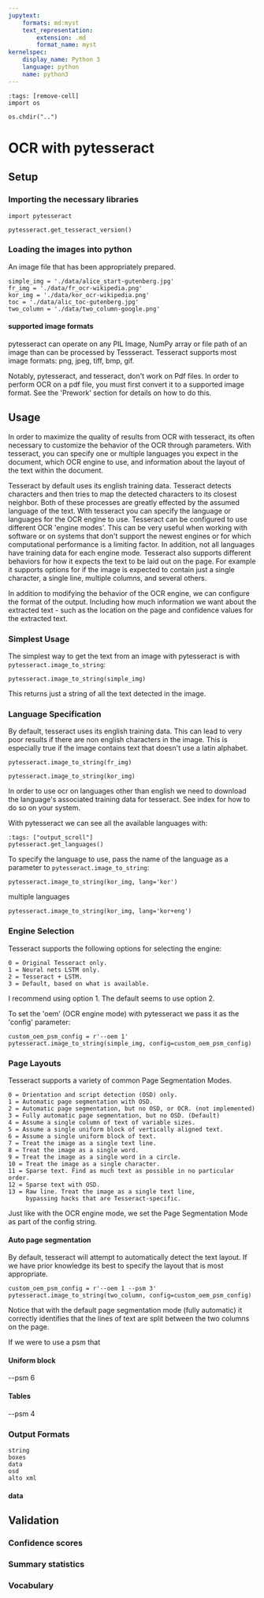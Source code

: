 ```yaml
---
jupytext:
    formats: md:myst
    text_representation:
        extension: .md
        format_name: myst
kernelspec:
    display_name: Python 3
    language: python
    name: python3
---
```


```{code-cell}
:tags: [remove-cell]
import os

os.chdir("..")
```

OCR with pytesseract
====================

## Setup

### Importing the necessary libraries
```{code-cell}
import pytesseract

pytesseract.get_tesseract_version()
```

### Loading the images into python
An image file that has been appropriately prepared.
```{code-cell}
simple_img = './data/alice_start-gutenberg.jpg'
fr_img = './data/fr_ocr-wikipedia.png'
kor_img = './data/kor_ocr-wikipedia.png'
toc = './data/alic_toc-gutenberg.jpg'
two_column = './data/two_column-google.png'
```

#### supported image formats

pytesseract can operate on any PIL Image, NumPy array or file path of an image
than can be processed by Tessseract. Tesseract supports most image formats:
png, jpeg, tiff, bmp, gif.

Notably, pytesseract, and tesseract, don't work on Pdf files. In order to
perform OCR on a pdf file, you must first convert it to a supported image
format. See the 'Prework' section for details on how to do this.

## Usage

In order to maximize the quality of results from OCR with tesseract, its often
necessary to customize the behavior of the OCR through parameters. With
tesseract, you can specify one or multiple languages you expect in the
document, which OCR engine to use, and information about the layout of the text
within the document.  

Tesseract by default uses its english training data. Tesseract detects
characters and then tries to map the detected characters to its closest
neighbor. Both of these processes are greatly effected by the assumed language
of the text. With tesseract you can specify the language or languages for the
OCR engine to use. Tesseract can be configured to use different OCR 'engine
modes'. This can be very useful when working with software or on systems that
don't support the newest engines or for which computational performance is a
limiting factor. In addition, not all languages have training data for each
engine mode. Tesseract also supports different behaviors for how it expects the
text to be laid out on the page. For example it supports options for if the
image is expected to contain just a single character, a single line, multiple
columns, and several others.

In addition to modifying the behavior of the OCR engine, we can configure the
format of the output. Including how much information we want about the
extracted text - such as the location on the page and confidence values for the
extracted text.

### Simplest Usage

The simplest way to get the text from an image with pytesseract is with `pytesseract.image_to_string`:
```{code-cell}
pytesseract.image_to_string(simple_img)
```	

This returns just a string of all the text detected in the image.

### Language Specification

By default, tesseract uses its english training data. This can lead to very
poor results if there are non english characters in the image. This is
especially true if the image contains text that doesn't use a latin alphabet.

```{code-cell}
pytesseract.image_to_string(fr_img)
```

```{code-cell}
pytesseract.image_to_string(kor_img)
```

In order to use ocr on languages other than english we need to download the
language's associated training data for tesseract. See index for how to do so
on your system.

With pytesseract we can see all the available languages with:
```{code-cell}
:tags: ["output_scroll"]
pytesseract.get_languages()
```

To specify the language to use, pass the name of the language as a parameter to `pytesseract.image_to_string`:
```{code-cell}
pytesseract.image_to_string(kor_img, lang='kor')
```

multiple languages
```{code-cell}
pytesseract.image_to_string(kor_img, lang='kor+eng')
```

### Engine Selection

Tesseract supports the following options for selecting the engine:
```
0 = Original Tesseract only.
1 = Neural nets LSTM only.
2 = Tesseract + LSTM.
3 = Default, based on what is available.
```

I recommend using option 1. The default seems to use option 2. 

To set the 'oem' (OCR engine mode) with pytesseract we pass it as the 'config' parameter:
```{code-cell}
custom_oem_psm_config = r'--oem 1'
pytesseract.image_to_string(simple_img, config=custom_oem_psm_config)
```

### Page Layouts

Tesseract supports a variety of common Page Segmentation Modes.
```
0 = Orientation and script detection (OSD) only.
1 = Automatic page segmentation with OSD.
2 = Automatic page segmentation, but no OSD, or OCR. (not implemented)
3 = Fully automatic page segmentation, but no OSD. (Default)
4 = Assume a single column of text of variable sizes.
5 = Assume a single uniform block of vertically aligned text.
6 = Assume a single uniform block of text.
7 = Treat the image as a single text line.
8 = Treat the image as a single word.
9 = Treat the image as a single word in a circle.
10 = Treat the image as a single character.
11 = Sparse text. Find as much text as possible in no particular order.
12 = Sparse text with OSD.
13 = Raw line. Treat the image as a single text line,
     bypassing hacks that are Tesseract-specific.
```

Just like with the OCR engine mode, we set the Page Segmentation Mode as part of the config string.

#### Auto page segmentation

By default, tesseract will attempt to automatically detect the text layout. If
we have prior knowledge its best to specify the layout that is most
appropriate.

```{code-cell}
custom_oem_psm_config = r'--oem 1 --psm 3'
pytesseract.image_to_string(two_column, config=custom_oem_psm_config)
```

Notice that with the default page segmentation mode (fully automatic) it 
correctly identifies that the lines of text are split between the two columns
on the page.

If we were to use a psm that 


#### Uniform block
--psm 6

#### Tables

--psm 4


### Output Formats

```
string
boxes
data
osd
alto xml
```

#### data


## Validation

### Confidence scores

### Summary statistics

### Vocabulary
